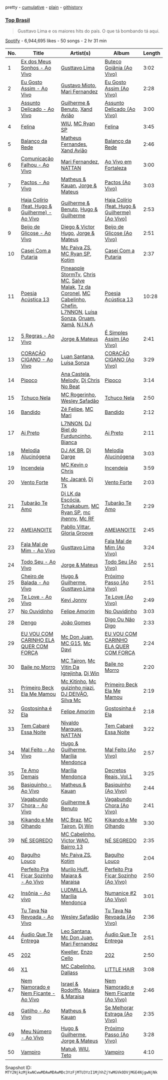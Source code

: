 pretty - [cumulative](/playlists/cumulative/37i9dQZF1DX0FOF1IUWK1W.md) - [plain](/playlists/plain/37i9dQZF1DX0FOF1IUWK1W) - [githistory](https://github.githistory.xyz/mackorone/spotify-playlist-archive/blob/main/playlists/plain/37i9dQZF1DX0FOF1IUWK1W)

### [Top Brasil](https://open.spotify.com/playlist/37i9dQZF1DX0FOF1IUWK1W)

> Gusttavo Lima e os maiores hits do país\. O que tá bombando tá aqui.

[Spotify](https://open.spotify.com/user/spotify) - 6,944,695 likes - 50 songs - 2 hr 31 min

| No. | Title | Artist(s) | Album | Length |
|---|---|---|---|---|
| 1 | [Ex dos Meus Sonhos \- Ao Vivo](https://open.spotify.com/track/7LUZT12r4xmwR1Kh8TJgjv) | [Gusttavo Lima](https://open.spotify.com/artist/7MiDcPa6UiV3In7lIM71IN) | [Buteco Goiânia \(Ao Vivo\)](https://open.spotify.com/album/00jkZlcpl1OU9kZbgLqBMT) | 3:02 |
| 2 | [Eu Gosto Assim \- Ao Vivo](https://open.spotify.com/track/4ASA1PZyWGbuc4d9N8OAcF) | [Gustavo Mioto](https://open.spotify.com/artist/1X6ORK7IekgmyjV6IFPszP), [Mari Fernandez](https://open.spotify.com/artist/0BHm7qbh3ENxvXzkQAG7MP) | [Eu Gosto Assim \(Ao Vivo\)](https://open.spotify.com/album/704T1TAZMGGokh8HyNaMbO) | 2:28 |
| 3 | [Assunto Delicado \- Ao Vivo](https://open.spotify.com/track/3yHXEidSu4gYVRqKoI653O) | [Guilherme & Benuto](https://open.spotify.com/artist/6m6e7D2TnV0aYMllFFwMxu), [Xand Avião](https://open.spotify.com/artist/43DRDu6nLSeIedZ7T1A616) | [Assunto Delicado \(Ao Vivo\)](https://open.spotify.com/album/7fMbYVUDAIWPuKcyehDYlT) | 3:00 |
| 4 | [Felina](https://open.spotify.com/track/2orGm2E68ODFYOURjaES62) | [WIU](https://open.spotify.com/artist/3MrDVzg7ZXaYMyQmbDInr7), [MC Ryan SP](https://open.spotify.com/artist/75i9GaW2MJUgt4BkdUnuUY) | [Felina](https://open.spotify.com/album/28BuR3X6PDJ6rJ5QapLYgn) | 3:45 |
| 5 | [Balanço da Rede](https://open.spotify.com/track/2qmG7dokbGpDGD0T5wORWt) | [Matheus Fernandes](https://open.spotify.com/artist/37mqXU98U5GmH5ZDtlHM1c), [Xand Avião](https://open.spotify.com/artist/43DRDu6nLSeIedZ7T1A616) | [Balanço da Rede](https://open.spotify.com/album/0ITV6sO1zJtWItTc31i2bP) | 2:46 |
| 6 | [Comunicação Falhou \- Ao Vivo](https://open.spotify.com/track/7bhvRvE56NHBvedx0EeALS) | [Mari Fernandez](https://open.spotify.com/artist/0BHm7qbh3ENxvXzkQAG7MP), [NATTAN](https://open.spotify.com/artist/1SXhEXzOTF7YeuQX59m7pT) | [Ao Vivo em Fortaleza](https://open.spotify.com/album/3M5e9wnEYLRGlavA36KwAr) | 3:00 |
| 7 | [Pactos \- Ao Vivo](https://open.spotify.com/track/2M4kQD87lKnAS9vFlb4Bez) | [Matheus & Kauan](https://open.spotify.com/artist/2Z0lRIqr997lIUiPtrpKCr), [Jorge & Mateus](https://open.spotify.com/artist/1elUiq4X7pxej6FRlrEzjM) | [Pactos \(Ao Vivo\)](https://open.spotify.com/album/0I7xW9b6gDavthLOX9aphS) | 3:03 |
| 8 | [Haja Colírio \(feat\. Hugo & Guilherme\) \- Ao Vivo](https://open.spotify.com/track/1ELsaYdj2NlxLvkx9g24xZ) | [Guilherme & Benuto](https://open.spotify.com/artist/6m6e7D2TnV0aYMllFFwMxu), [Hugo & Guilherme](https://open.spotify.com/artist/1LIuN7ov1IBQDdLsU83ojl) | [Haja Colírio \(feat\. Hugo & Guilherme\) \[Ao Vivo\]](https://open.spotify.com/album/0pmNWSBnKRJOKnmpTaatCU) | 2:53 |
| 9 | [Beijo de Glicose \- Ao Vivo](https://open.spotify.com/track/6gyhp7IcNhTYzwlk8utsgP) | [Diego & Victor Hugo](https://open.spotify.com/artist/3k68C6mNMJL6OaAdWeW2ZF), [Jorge & Mateus](https://open.spotify.com/artist/1elUiq4X7pxej6FRlrEzjM) | [Beijo de Glicose \(Ao Vivo\)](https://open.spotify.com/album/6Y3F7RFN8cOh7ewKiyn2rC) | 2:51 |
| 10 | [Casei Com a Putaria](https://open.spotify.com/track/1OZ4uv7OAP24Ix6j3vojLt) | [Mc Paiva ZS](https://open.spotify.com/artist/0gHj4MPwwcZ8Zl9CY0hqT5), [MC Ryan SP](https://open.spotify.com/artist/75i9GaW2MJUgt4BkdUnuUY), [Kotim](https://open.spotify.com/artist/210Sy1oGhvPu929TKoSVcN) | [Casei Com a Putaria](https://open.spotify.com/album/4cLbAcr21lNTq9oTGGTvQi) | 2:37 |
| 11 | [Poesia Acústica 13](https://open.spotify.com/track/7qoIhutxU269Zqo9PG5IOj) | [Pineapple StormTv](https://open.spotify.com/artist/09U6hmCerKcIJrixubiBjm), [Chris MC](https://open.spotify.com/artist/0obu7Om4zu9ahul5DI4JtY), [Salve Malak](https://open.spotify.com/artist/7zxFc10N9BP2lg73b8cwZ0), [Tz da Coronel](https://open.spotify.com/artist/3lIU3RoZiHen1QXAQ3KQ9e), [MC Cabelinho](https://open.spotify.com/artist/1WQBwwssN6r8DSjUlkyUGW), [Chefin](https://open.spotify.com/artist/68PYmgkbRP1qZnEWOry7sB), [L7NNON](https://open.spotify.com/artist/0JjPiLQNgAFaEkwoy56B1C), [Luísa Sonza](https://open.spotify.com/artist/4PzYKhC14sTJNEr0dzoo0d), [Oruam](https://open.spotify.com/artist/4yGgbQJMq9orWypwqtdzYT), [Xamã](https://open.spotify.com/artist/5YwzDz4RJfTiMHS4tdR5Lf), [N.I.N.A](https://open.spotify.com/artist/32NfHH4nSmu97Z4RQjPyET) | [Poesia Acústica 13](https://open.spotify.com/album/1tJQLPkG5qc9BXqklDInry) | 10:28 |
| 12 | [5 Regras \- Ao Vivo](https://open.spotify.com/track/3gCWngngUs1uojw33vrE8K) | [Jorge & Mateus](https://open.spotify.com/artist/1elUiq4X7pxej6FRlrEzjM) | [É Simples Assim \(Ao Vivo\)](https://open.spotify.com/album/3KOePCX9vdj3OrAC2ruEFk) | 2:41 |
| 13 | [CORAÇÃO CIGANO \- Ao Vivo](https://open.spotify.com/track/1LF8IUjHfiXEbTOjpxMULN) | [Luan Santana](https://open.spotify.com/artist/3qvcCP2J0fWi0m0uQDUf6r), [Luísa Sonza](https://open.spotify.com/artist/4PzYKhC14sTJNEr0dzoo0d) | [CORAÇÃO CIGANO \(Ao Vivo\)](https://open.spotify.com/album/70fOdx8p8kWMOIZzBY3dGj) | 3:29 |
| 14 | [Pipoco](https://open.spotify.com/track/7AwVSKaQxpidrtYBerkHKk) | [Ana Castela](https://open.spotify.com/artist/2CKOmarVWvWqkNWUatHCex), [Melody](https://open.spotify.com/artist/7ySZCEP4HFGckYYPK5rqFI), [Dj Chris No Beat](https://open.spotify.com/artist/0vdcZzmneH0nK9CYFHQBjk) | [Pipoco](https://open.spotify.com/album/00C8jeBlMsEwhksDe34e6E) | 3:14 |
| 15 | [Tchuco Nela](https://open.spotify.com/track/3ShKPhFkexrwl7WoyTtNND) | [MC Rogerinho](https://open.spotify.com/artist/5JbQpbeFaKfuZVFzKwaawP), [Wesley Safadão](https://open.spotify.com/artist/1AL2GKpmRrKXkYIcASuRFa) | [Tchuco Nela](https://open.spotify.com/album/15MbkLbjzgrQchBQwybR5L) | 2:50 |
| 16 | [Bandido](https://open.spotify.com/track/5PZAbR6JHYYV9xp5gv0XES) | [Zé Felipe](https://open.spotify.com/artist/7cmuxPnXRJxwuYDHfbD8Eu), [MC Mari](https://open.spotify.com/artist/2AdUWxNm17kkGZiPGuorth) | [Bandido](https://open.spotify.com/album/05f4GTA4Okt2L7VEiLWns9) | 2:12 |
| 17 | [Ai Preto](https://open.spotify.com/track/5vC8UAOHeG95ehRzZChniB) | [L7NNON](https://open.spotify.com/artist/0JjPiLQNgAFaEkwoy56B1C), [DJ Biel do Furduncinho](https://open.spotify.com/artist/6Us5Zsn5MAHBk7SHBUsG5X), [Bianca](https://open.spotify.com/artist/7Jb6GR4PIxHSkDJK8MWuVg) | [Ai Preto](https://open.spotify.com/album/5Sfg1gKAk7zW9BK91HkKhQ) | 2:11 |
| 18 | [Melodia Alucinógena](https://open.spotify.com/track/4x5q5T5mhE1xvoCVXY6qrN) | [DJ AK BR](https://open.spotify.com/artist/3JOwYU8Yv0wCe18FFanLEK), [Dj Darge](https://open.spotify.com/artist/4SKWDIWfEZbyMI8gzeeoXO) | [Melodia Alucinógena](https://open.spotify.com/album/1VFqnSA3BZQTxuW0EF5OYs) | 3:03 |
| 19 | [Incendeia](https://open.spotify.com/track/4m1mqQuy34Nzh0480VR364) | [MC Kevin o Chris](https://open.spotify.com/artist/2UMj7NCbuqy1yUZmiSYGjJ) | [Incendeia](https://open.spotify.com/album/6ljtMl412BhgFRHmfxrXYm) | 3:59 |
| 20 | [Vento Forte](https://open.spotify.com/track/5PSkF3QpVMlAx8U5Inxj39) | [Mc Jacaré](https://open.spotify.com/artist/6qrqAYlS6lUj2BVXax7SZW), [Dj Tk](https://open.spotify.com/artist/0mfeoleda752Uj4JbEZDIN) | [Vento Forte](https://open.spotify.com/album/6eqgOX2XCH1I0LdJIMtMtT) | 2:03 |
| 21 | [Tubarão Te Amo](https://open.spotify.com/track/4UldILPVpnZO69ffK4B9aA) | [Dj LK da Escócia](https://open.spotify.com/artist/6WIjKbyqeO9MkfNMFJsF50), [Tchakabum](https://open.spotify.com/artist/7iJl63aJyNd8C6NZlMv6kp), [MC Ryan SP](https://open.spotify.com/artist/75i9GaW2MJUgt4BkdUnuUY), [mc jhenny](https://open.spotify.com/artist/6Ka3TKKRqhWwbmuxjhrmo6), [Mc RF](https://open.spotify.com/artist/7rnLNmWx3ibYo5uQcghVgQ) | [Tubarão Te Amo](https://open.spotify.com/album/78FttDdgy6bH90nSjINf2E) | 2:29 |
| 22 | [AMEIANOITE](https://open.spotify.com/track/6RaolvdZThLHWf0ROWRvW8) | [Pabllo Vittar](https://open.spotify.com/artist/6tzRZ39aZlNqlUzQlkuhDV), [Gloria Groove](https://open.spotify.com/artist/7rXMvXRnWHaSwnVvPeUUfw) | [AMEIANOITE](https://open.spotify.com/album/2DMrlO0tm4eE4ZEE1JZulX) | 2:45 |
| 23 | [Fala Mal de Mim \- Ao Vivo](https://open.spotify.com/track/6gEOM9IEBzvTdbwNrSkBdC) | [Gusttavo Lima](https://open.spotify.com/artist/7MiDcPa6UiV3In7lIM71IN) | [Fala Mal de Mim \(Ao Vivo\)](https://open.spotify.com/album/5cCDnN0XpXRSfYCd7vUAAB) | 3:24 |
| 24 | [Todo Seu \- Ao Vivo](https://open.spotify.com/track/546dFmvwFGBY7MJOkV5ctq) | [Jorge & Mateus](https://open.spotify.com/artist/1elUiq4X7pxej6FRlrEzjM) | [Todo Seu \(Ao Vivo\)](https://open.spotify.com/album/6tcIk5cJCa6xNtRUuTTBVB) | 2:51 |
| 25 | [Cheiro de Balada \- Ao Vivo](https://open.spotify.com/track/2ykYxd8UGHOsdjP3Z5jSHh) | [Hugo & Guilherme](https://open.spotify.com/artist/1LIuN7ov1IBQDdLsU83ojl), [Gusttavo Lima](https://open.spotify.com/artist/7MiDcPa6UiV3In7lIM71IN) | [Próximo Passo \(Ao Vivo\)](https://open.spotify.com/album/2aeDFXeS2WvKqIfXQyKRGa) | 2:51 |
| 26 | [Te Love \- Ao Vivo](https://open.spotify.com/track/6TnCI16uLWhyQCrHva9VWj) | [Kevi Jonny](https://open.spotify.com/artist/3PVg0vaMUNTOu7C2GmYfSg) | [Te Love \(Ao Vivo\)](https://open.spotify.com/album/0CbwVnmNGzzjFxnkuFLQTX) | 2:49 |
| 27 | [No Ouvidinho](https://open.spotify.com/track/4QWumyD2uwiePBBha9XBHI) | [Felipe Amorim](https://open.spotify.com/artist/3CIIaeZuFYrAD6PRVyuO4U) | [No Ouvidinho](https://open.spotify.com/album/4Ljc7jLwnwltjgugXbGOoq) | 3:03 |
| 28 | [Dengo](https://open.spotify.com/track/6Ulh9GPYz6JKdv04qc3q2U) | [João Gomes](https://open.spotify.com/artist/4JNo6Q5KdcRf1vtSX9mB0S) | [Digo Ou Não Digo](https://open.spotify.com/album/4DnjLKTRmVUCiVoQpFKV7O) | 2:33 |
| 29 | [EU VOU COM CARINHO ELA QUER COM FORÇA](https://open.spotify.com/track/7qD2vjd3btuOgwpQPEY7ci) | [Mc Don Juan](https://open.spotify.com/artist/7Lmrb6KcIzfkmgbtokjsAL), [MC G15](https://open.spotify.com/artist/3Nipsl6GVwwGyeAk0J29C6), [Mc Davi](https://open.spotify.com/artist/1cYhx7ZOhYoVmnDPb9KMwo) | [EU VOU COM CARINHO ELA QUER COM FORÇA](https://open.spotify.com/album/4PNdseKOViclyZdCEzTmfv) | 2:24 |
| 30 | [Baile no Morro](https://open.spotify.com/track/0i4UV3HjjvsUuV3BajEXoD) | [MC Tairon](https://open.spotify.com/artist/7ujbuq6hAjLSf7cGr6au0b), [Mc Vitin Da Igrejinha](https://open.spotify.com/artist/6junQmlAntqTBJPTYCq25a), [Dj Win](https://open.spotify.com/artist/04NtfTeul9H9B41tPvF3MG) | [Baile no Morro](https://open.spotify.com/album/0zk4s7xBJ8M2VoT0TTd230) | 2:20 |
| 31 | [Primeiro Beck Ela Me Mamou](https://open.spotify.com/track/4QQTPEwqE4Aq7LXSyIgSci) | [Mc Kitinho](https://open.spotify.com/artist/1d2PrJ5wELpihT8yrwH4mO), [Mc guizinho niazi](https://open.spotify.com/artist/6iUG0pMyifNBudO9B1s7cD), [DJ DEIVÃO](https://open.spotify.com/artist/5dLVqC89Drj8IZ82EICZZk), [Silva Mc](https://open.spotify.com/artist/7v4hw85pzG0M9kJHlBGsi3) | [Primeiro Beck Ela Me Mamou](https://open.spotify.com/album/1ykijYnxFNpMVJrInjLdMc) | 2:19 |
| 32 | [Gostosinha é Ela](https://open.spotify.com/track/0XyPPyGes0omXppV5YE8gy) | [Felipe Amorim](https://open.spotify.com/artist/3CIIaeZuFYrAD6PRVyuO4U) | [Gostosinha é Ela](https://open.spotify.com/album/4mh9PwttztTnpvYlPFCPRZ) | 2:18 |
| 33 | [Tem Cabaré Essa Noite](https://open.spotify.com/track/25rz3D4oroFC0GXm3xFXnG) | [Nivaldo Marques](https://open.spotify.com/artist/38KlCsh4vAknywZfVbJuvH), [NATTAN](https://open.spotify.com/artist/1SXhEXzOTF7YeuQX59m7pT) | [Tem Cabaré Essa Noite](https://open.spotify.com/album/3TZPyR5hOBzLOO6iBuhfL2) | 3:22 |
| 34 | [Mal Feito \- Ao Vivo](https://open.spotify.com/track/5719MEdRQcH4c3phXqX7WN) | [Hugo & Guilherme](https://open.spotify.com/artist/1LIuN7ov1IBQDdLsU83ojl), [Marília Mendonça](https://open.spotify.com/artist/1yR65psqiazQpeM79CcGh8) | [Mal Feito \(Ao Vivo\)](https://open.spotify.com/album/6wM2qL8ddXGiEMPy44Wt8I) | 2:57 |
| 35 | [Te Amo Demais](https://open.spotify.com/track/4xxeEWGQNFQ6qehlnev5LS) | [Marília Mendonça](https://open.spotify.com/artist/1yR65psqiazQpeM79CcGh8) | [Decretos Reais, Vol.1](https://open.spotify.com/album/24aslPrdihuSQ59jrB2eBB) | 3:25 |
| 36 | [Basiquinho \- Ao Vivo](https://open.spotify.com/track/2HMbGPbGiqGaHXzFkQAmZI) | [Matheus & Kauan](https://open.spotify.com/artist/2Z0lRIqr997lIUiPtrpKCr) | [Basiquinho \(Ao Vivo\)](https://open.spotify.com/album/66K770CKTCoFFTRTiZGEwJ) | 2:44 |
| 37 | [Vagabundo Chora \- Ao Vivo](https://open.spotify.com/track/2ebFBmle5uXcdbrCAOvPcZ) | [Guilherme & Benuto](https://open.spotify.com/artist/6m6e7D2TnV0aYMllFFwMxu) | [Vagabundo Chora \(Ao Vivo\)](https://open.spotify.com/album/1plYdPJYejQQpBvlebGdnk) | 2:41 |
| 38 | [Kikando e Me Olhando](https://open.spotify.com/track/4a0sqvCBo7aRIS4GzBQpnp) | [MC Braz](https://open.spotify.com/artist/7htxZTR76qcXYJylEmkLiJ), [MC Tairon](https://open.spotify.com/artist/7ujbuq6hAjLSf7cGr6au0b), [Dj Win](https://open.spotify.com/artist/04NtfTeul9H9B41tPvF3MG) | [Kikando e Me Olhando](https://open.spotify.com/album/0f8qsGhJ3RZf4ol3YqIuMw) | 3:30 |
| 39 | [NÉ SEGREDO](https://open.spotify.com/track/4pjznsLeoyimnxGlVpmyJI) | [MC Cabelinho](https://open.spotify.com/artist/1WQBwwssN6r8DSjUlkyUGW), [Victor WAO](https://open.spotify.com/artist/1ew4rMO5r0Oon1R9xZxo8Q), [Bairro 13](https://open.spotify.com/artist/2ippo8G3HMB1qEEJvkj8PT) | [NÉ SEGREDO](https://open.spotify.com/album/0RrjNaFfi2X1qVLPSLXTwT) | 2:35 |
| 40 | [Bagulho Louco](https://open.spotify.com/track/04vzhKfl5HtPEgrdZJCZ7L) | [Mc Paiva ZS](https://open.spotify.com/artist/0gHj4MPwwcZ8Zl9CY0hqT5), [Kotim](https://open.spotify.com/artist/210Sy1oGhvPu929TKoSVcN) | [Bagulho Louco](https://open.spotify.com/album/7vmDYV51NrlXuzdyyQYDen) | 2:04 |
| 41 | [Perfeito Pra Ficar Sozinho \- Ao Vivo](https://open.spotify.com/track/4cxQWmXmmbFoWvV8qipQTe) | [Murilo Huff](https://open.spotify.com/artist/3hq7WoPJsrRP0KMSLhUgRz), [Maiara & Maraisa](https://open.spotify.com/artist/59jlthNnbmim5l9tmNA7se) | [Perfeito Pra Ficar Sozinho \(Ao Vivo\)](https://open.spotify.com/album/0hSTkDethURIn0Bqp009ja) | 2:50 |
| 42 | [Insônia \- Ao vivo](https://open.spotify.com/track/3EM71GPnUGJ75uDhkH77pq) | [LUDMILLA](https://open.spotify.com/artist/3CDoRporvSjdzTrm99a3gi), [Marília Mendonça](https://open.spotify.com/artist/1yR65psqiazQpeM79CcGh8) | [Numanice \#2 \(Ao Vivo\)](https://open.spotify.com/album/1sikBy4Cu6l99M6Sd6mDdu) | 3:01 |
| 43 | [Tu Tava Na Revoada \- Ao Vivo](https://open.spotify.com/track/5etfNcFAD9M8uibXpYMxfQ) | [Wesley Safadão](https://open.spotify.com/artist/1AL2GKpmRrKXkYIcASuRFa) | [Tu Tava Na Revoada \(Ao Vivo\)](https://open.spotify.com/album/6KiQVCd1SfxKtrJ4yF9wH4) | 2:36 |
| 44 | [Áudio Que Te Entrega](https://open.spotify.com/track/5dFxhpYLOton7aawKsDeiS) | [Leo Santana](https://open.spotify.com/artist/7KVJCU4z5L4EUHILL8aMxR), [Mc Don Juan](https://open.spotify.com/artist/7Lmrb6KcIzfkmgbtokjsAL), [Mari Fernandez](https://open.spotify.com/artist/0BHm7qbh3ENxvXzkQAG7MP) | [Áudio Que Te Entrega](https://open.spotify.com/album/4yhSlQahoY9D7qpa6Iibt5) | 2:51 |
| 45 | [202](https://open.spotify.com/track/3imzmQM2DPPVBLMiBBexRL) | [Kweller](https://open.spotify.com/artist/4W4NkfM4A1sX2S2bfYlV07), [Enzo Cello](https://open.spotify.com/artist/5d6V3NZSeR7XZmEkf8inaU) | [202](https://open.spotify.com/album/5F5QjUVSgXHrXj7xbhSRW6) | 2:50 |
| 46 | [X1](https://open.spotify.com/track/0dcHD9QhnWRA41zoLnC83X) | [MC Cabelinho](https://open.spotify.com/artist/1WQBwwssN6r8DSjUlkyUGW), [Dallass](https://open.spotify.com/artist/4LAFtDzlQM89xov636hMVv) | [LITTLE HAIR](https://open.spotify.com/album/1KAZ4CtfGW7JgVvh6lq30V) | 3:08 |
| 47 | [Nem Namorado e Nem Ficante \- Ao Vivo](https://open.spotify.com/track/5djAifHOVqTUDP61DCx8ti) | [Israel & Rodolffo](https://open.spotify.com/artist/41QLxRXlc2NwfJZkHGHKid), [Maiara & Maraisa](https://open.spotify.com/artist/59jlthNnbmim5l9tmNA7se) | [Nem Namorado e Nem Ficante \(Ao Vivo\)](https://open.spotify.com/album/715RY4qPqtYvtoYKaRCFpZ) | 2:46 |
| 48 | [Gatilho \- Ao Vivo](https://open.spotify.com/track/42nZBOwXNdO24Ml032bLBS) | [Matheus & Kauan](https://open.spotify.com/artist/2Z0lRIqr997lIUiPtrpKCr) | [Se Melhorar Estraga \(Ao Vivo\)](https://open.spotify.com/album/5oITwDGkkWE8RxG8LQ6AV6) | 2:35 |
| 49 | [Meu Número \- Ao Vivo](https://open.spotify.com/track/3XF598RmEUF3XW4XKo1lyP) | [Hugo & Guilherme](https://open.spotify.com/artist/1LIuN7ov1IBQDdLsU83ojl), [Jorge & Mateus](https://open.spotify.com/artist/1elUiq4X7pxej6FRlrEzjM) | [Próximo Passo \(Ao Vivo\)](https://open.spotify.com/album/2ybspxBvzQhRsdPR85s2s9) | 3:28 |
| 50 | [Vampiro](https://open.spotify.com/track/6bTdZ7xfKp3NqqADJ8HLyj) | [Matuê](https://open.spotify.com/artist/5nP8x4uEFjAAmDzwOEc9b8), [WIU](https://open.spotify.com/artist/3MrDVzg7ZXaYMyQmbDInr7), [Teto](https://open.spotify.com/artist/68YeXpLt3jB7JHQS5ZjMGo) | [Vampiro](https://open.spotify.com/album/2Czm8l03F67WEzX8MDruyy) | 4:10 |

Snapshot ID: `MTY2NjkzMjkwNCwwMDAwMDAwMDc3YzFjMTU3YzI1MjhhZjYwMGVkODVjMGE4NjgwNjNk`
